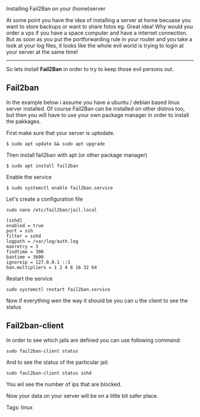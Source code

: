 Installing Fail2Ban on your (home)server

At some point you have the idea of installing a server at home becuase you want to store backups or want to share fotos eg. 
Great idea! Why would you order a vps if you have a space computer and have a internet connection. But as soon as you put the portforwarding rule in your 
router and you take a look at your log files, it looks like the whole evil world is trying to login at your server at the same time!

<hr>

So lets install **Fail2Ban** in order to try to keep those evil persons out.

## Fail2ban

In the example below i assume you have a ubuntu / debian based linux server installed. Of course Fail2Ban can be installed
on other distros too, but then you will have to use your own package manager in order to install the pakkages.

First make sure that your server is uptodate.

	$ sudo apt update && sudo apt upgrade

Then install fail2ban with apt (or other package manager)

	$ sudo apt install fail2ban

Enable the service

	$ sudo systemctl enable fail2ban.service

Let's create a configuration file 

	sudo nano /etc/fail2ban/jail.local

	[sshd]
	enabled = true
	port = ssh
	filter = sshd
	logpath = /var/log/auth.log
	maxretry = 3
	findtime = 300
	bantime = 3600
	ignoreip = 127.0.0.1 ::1
	ban.multipliers = 1 2 4 8 16 32 64

Restart the service

	sudo systemctl restart fail2ban.service

Now if everything wen the way it should be you can u the client to see the status

## Fail2ban-client

In order to see which jails are defined you can use following command:

	sudo fail2ban-client status

And to see the status of the particular jail:

	sudo faul2ban-client status sshd

You wil see the number of ips that are blocked.

Now your data on your server will be on a little bit safer place.

Tags: linux
